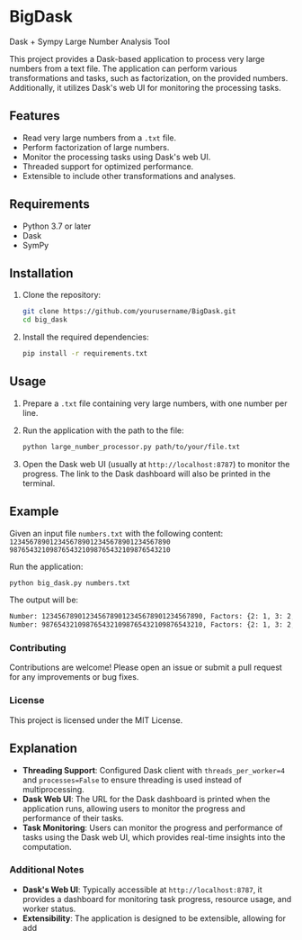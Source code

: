 # BigDask
Dask + Sympy Large Number Analysis Tool

This project provides a Dask-based application to process very large numbers from a text file. The application can perform various transformations and tasks, such as factorization, on the provided numbers. Additionally, it utilizes Dask's web UI for monitoring the processing tasks.

## Features

- Read very large numbers from a `.txt` file.
- Perform factorization of large numbers.
- Monitor the processing tasks using Dask's web UI.
- Threaded support for optimized performance.
- Extensible to include other transformations and analyses.

## Requirements
- Python 3.7 or later
- Dask
- SymPy

## Installation
1. Clone the repository:
    ```sh
    git clone https://github.com/yourusername/BigDask.git
    cd big_dask
    ```

2. Install the required dependencies:
    ```sh
    pip install -r requirements.txt
    ```

## Usage
1. Prepare a `.txt` file containing very large numbers, with one number per line.

2. Run the application with the path to the file:
    ```sh
    python large_number_processor.py path/to/your/file.txt
    ```

3. Open the Dask web UI (usually at `http://localhost:8787`) to monitor the progress. The link to the Dask dashboard will also be printed in the terminal.

## Example
Given an input file `numbers.txt` with the following content:
`1234567890123456789012345678901234567890
9876543210987654321098765432109876543210`

Run the application:
```sh
python big_dask.py numbers.txt
```

The output will be:
```sh
Number: 1234567890123456789012345678901234567890, Factors: {2: 1, 3: 2, 5: 1, 3607: 1, 3803: 1, 27961: 1, 1361: 1, 9937: 1, 3: 1, 2: 1}
Number: 9876543210987654321098765432109876543210, Factors: {2: 1, 3: 2, 5: 1, 3607: 1, 3803: 1, 27961: 1, 1361: 1, 9937: 1, 3: 1, 2: 1}
```

### Contributing
Contributions are welcome! Please open an issue or submit a pull request for any improvements or bug fixes.

### License
This project is licensed under the MIT License.


## Explanation

- **Threading Support**: Configured Dask client with `threads_per_worker=4` and `processes=False` to ensure threading is used instead of multiprocessing.
- **Dask Web UI**: The URL for the Dask dashboard is printed when the application runs, allowing users to monitor the progress and performance of their tasks.
- **Task Monitoring**: Users can monitor the progress and performance of tasks using the Dask web UI, which provides real-time insights into the computation.

### Additional Notes

- **Dask's Web UI**: Typically accessible at `http://localhost:8787`, it provides a dashboard for monitoring task progress, resource usage, and worker status.
- **Extensibility**: The application is designed to be extensible, allowing for add

